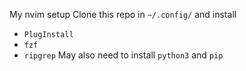 My nvim setup
Clone this repo in `~/.config/` and install
- `PlugInstall`
- `fzf`
- `ripgrep`
May also need to install `python3` and `pip`
